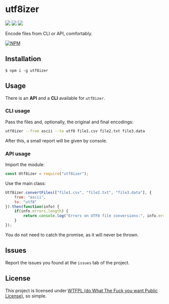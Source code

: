 # utf8izer

![](https://img.shields.io/badge/version-1.0.1-green.svg) ![](https://img.shields.io/badge/tests-passing-green.svg) ![](https://img.shields.io/badge/coverage-no-red.svg)

Encode files from CLI or API, comfortably.

[![NPM](https://nodei.co/npm/utf8izer.png?stars&downloads)](https://www.npmjs.com/package/utf8izer)

## Installation

`$ npm i -g utf8izer`

## Usage

There is an **API** and a **CLI** available for `utf8izer`.

### CLI usage

Pass the files and, optionally, the original and final encodings:

```bash
utf8izer --from ascii --to utf8 file1.csv file2.txt file3.data
```

After this, a small report will be given by console.

### API usage

Import the module:

```js
const Utf8izer = require("utf8izer");
```

Use the main class:

```js
Utf8izer.convertFiles(["file1.csv", "file2.txt", "file3.data"], {
    from: "ascii",
    to: "utf8"
}).then(function(info) {
    if(info.errors.length) {
        return console.log("Errors on UTF8 file conversions:", info.errors);
    }
});
```

You do not need to catch the promise, as it will never be thrown.

## Issues

Report the issues you found at the `issues` tab of the project.

## License

This project is licensed under [WTFPL (do What The Fuck you want Public License)](https://en.wikipedia.org/wiki/WTFPL), so simple.